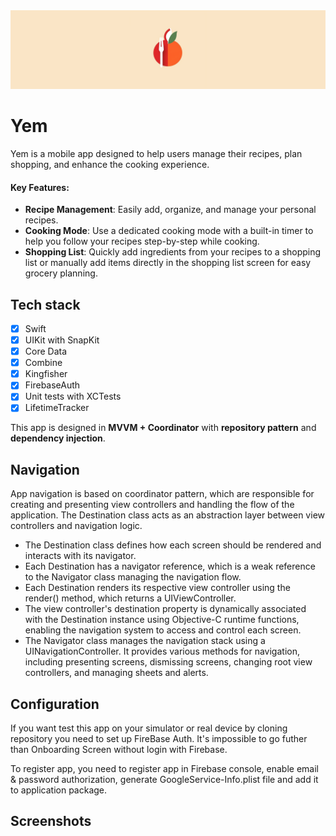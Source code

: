 <img src="/Screenshots/readme-label.png?raw=true">

# Yem

Yem is a mobile app designed to help users manage their recipes, plan shopping, and enhance the cooking experience.

#### Key Features:

-   **Recipe Management**: Easily add, organize, and manage your personal recipes.
-   **Cooking Mode**: Use a dedicated cooking mode with a built-in timer to help you follow your recipes step-by-step while cooking.
-   **Shopping List**: Quickly add ingredients from your recipes to a shopping list or manually add items directly in the shopping list screen for easy grocery planning.

## Tech stack

- [x] Swift
- [x] UIKit with SnapKit
- [x] Core Data
- [x] Combine
- [x] Kingfisher
- [x] FirebaseAuth
- [x] Unit tests with XCTests
- [x] LifetimeTracker

This app is designed in **MVVM + Coordinator** with **repository pattern** and **dependency injection**.

## Navigation 

App navigation is based on coordinator pattern, which are responsible for creating and presenting view controllers and handling the flow of the application. The Destination class acts as an abstraction layer between view controllers and navigation logic. 
        
-   The Destination class defines how each screen should be rendered and interacts with its navigator.
-   Each Destination has a navigator reference, which is a weak reference to the Navigator class managing the navigation flow.    
-   Each Destination renders its respective view controller using the render() method, which returns a UIViewController.
-   The view controller's destination property is dynamically associated with the Destination instance using Objective-C runtime functions, enabling the navigation system to access and control each screen.
-   The Navigator class manages the navigation stack using a UINavigationController. It provides various methods for navigation, including presenting screens, dismissing screens, changing root view controllers, and managing sheets and alerts.
     

## Configuration

If you want test this app on your simulator or real device by cloning repository you need to set up FireBase Auth. It's impossible to go futher than Onboarding Screen without login with Firebase.

To register app, you need to register app in Firebase console, enable email & password authorization, generate GoogleService-Info.plist file and add it to application package. 

## Screenshots

